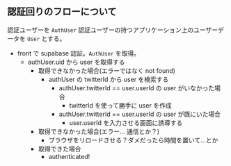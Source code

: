 ## 認証回りのフローについて

認証ユーザーを `AuthUser`
認証ユーザーの持つアプリケーション上のユーザーデータを `User`
とする。

- front で supabase 認証。`AuthUser` を取得。
  - authUser.uid から user を取得する
    - 取得できなかった場合(エラーではなく not found)
      - authUser の twitterId から user を検索する
        - authUser.twitterId == user.userId の user がいなかった場合
          - twitterId を使って勝手に user を作成
        - authUser.twitterId == user.userId の user が既にいた場合
          - user.userId を入力させる画面に誘導する
    - 取得できなかった場合(エラー... 通信とか？)
      - ブラウザをリロードさせる？ダメだったら時間を置いて...とか
    - 取得できた場合
      - authenticated!
